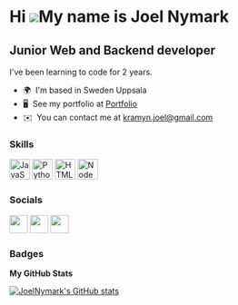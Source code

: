 Hi ![](https://user-images.githubusercontent.com/18350557/176309783-0785949b-9127-417c-8b55-ab5a4333674e.gif)My name is Joel Nymark
===================================================================================================================================

Junior Web and Backend developer
--------------------------------

I've been learning to code for 2 years.

* 🌍  I'm based in Sweden Uppsala
* 🖥️  See my portfolio at [Portfolio](http://joelnymark.github.io/MyPortfolio/)
* ✉️  You can contact me at [kramyn.joel@gmail.com](mailto:kramyn.joel@gmail.com)

### Skills


<p align="left">
<a href="https://developer.mozilla.org/en-US/docs/Web/JavaScript" target="_blank" rel="noreferrer"><img src="https://raw.githubusercontent.com/danielcranney/readme-generator/main/public/icons/skills/javascript-colored.svg" width="36" height="36" alt="JavaScript" /></a>
<a href="https://www.python.org/" target="_blank" rel="noreferrer"><img src="https://raw.githubusercontent.com/danielcranney/readme-generator/main/public/icons/skills/python-colored.svg" width="36" height="36" alt="Python" /></a>
<a href="https://developer.mozilla.org/en-US/docs/Glossary/HTML5" target="_blank" rel="noreferrer"><img src="https://raw.githubusercontent.com/danielcranney/readme-generator/main/public/icons/skills/html5-colored.svg" width="36" height="36" alt="HTML5" /></a>
<a href="https://nodejs.org/en/" target="_blank" rel="noreferrer"><img src="https://raw.githubusercontent.com/danielcranney/readme-generator/main/public/icons/skills/nodejs-colored.svg" width="36" height="36" alt="NodeJS" /></a>
</p>


### Socials

<p align="left"> <a href="https://discord.com/users/MythicalWinter#7670" target="_blank" rel="noreferrer"><img src="https://raw.githubusercontent.com/danielcranney/readme-generator/main/public/icons/socials/discord.svg" width="32" height="32" /></a> <a href="https://www.github.com/JoelNymark" target="_blank" rel="noreferrer"><img src="https://raw.githubusercontent.com/danielcranney/readme-generator/main/public/icons/socials/github-dark.svg" width="32" height="32" /></a> <a href="https://www.linkedin.com/in/joel-nymark-54b8a9222" target="_blank" rel="noreferrer"><img src="https://raw.githubusercontent.com/danielcranney/readme-generator/main/public/icons/socials/linkedin.svg" width="32" height="32" /></a></p>

### Badges

<b>My GitHub Stats</b>

<a href="http://www.github.com/JoelNymark"><img src="https://github-readme-stats.vercel.app/api?username=JoelNymark&show_icons=true&hide=&count_private=true&title_color=64748b&text_color=ffffff&icon_color=0891b2&bg_color=1c1917&hide_border=true&show_icons=true" alt="JoelNymark's GitHub stats" /></a>
